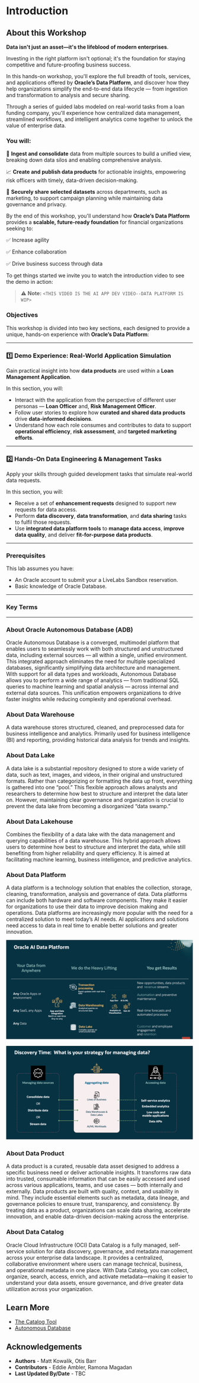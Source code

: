 # Introduction

## About this Workshop

**Data isn't just an asset—it's the lifeblood of modern enterprises**.

Investing in the right platform isn't optional; it's the foundation for staying competitive and future-proofing business success.

In this hands-on workshop, you'll explore the full breadth of tools, services, and applications offered by **Oracle’s Data Platform**, and discover how they help organizations simplify the end-to-end data lifecycle — from ingestion and transformation to analysis and secure sharing.

Through a series of guided labs modeled on real-world tasks from a loan funding company, you'll experience how centralized data management, streamlined workflows, and intelligent analytics come together to unlock the value of enterprise data.

### **You will:**

🔄 **Ingest and consolidate** data from multiple sources to build a unified view, breaking down data silos and enabling comprehensive analysis.

📈 **Create and publish data products** for actionable insights, empowering risk officers with timely, data-driven decision-making.

🔗 **Securely share selected datasets** across departments, such as marketing, to support campaign planning while maintaining data governance and privacy.

By the end of this workshop, you'll understand how **Oracle’s Data Platform** provides a **scalable, future-ready foundation** for financial organizations seeking to:

✅ Increase agility

✅ Enhance collaboration

✅ Drive business success through data

To get things started we invite you to watch the introduction video to see the demo in action:

  [](videohub:1_mg30brw3:medium)

> ⚠️ **Note:** `<THIS VIDEO IS THE AI APP DEV VIDEO--DATA PLATFORM IS WIP>`

### **Objectives**

This workshop is divided into two key sections, each designed to provide a unique, hands-on experience with **Oracle’s Data Platform**:

---

### 1️⃣ **Demo Experience: Real-World Application Simulation**

Gain practical insight into how **data products** are used within a **Loan Management Application**.

In this section, you will:
*	Interact with the application from the perspective of different user personas — **Loan Officer** and, **Risk Management Officer**.
*	Follow user stories to explore how **curated and shared data products** drive **data-informed decisions**.
*	Understand how each role consumes and contributes to data to support **operational efficiency**, **risk assessment**, and **targeted marketing efforts**.

---

### 2️⃣ **Hands-On Data Engineering & Management Tasks**

Apply your skills through guided development tasks that simulate real-world data requests.

In this section, you will:
*	Receive a set of **enhancement requests** designed to support new requests for data access.
*	Perform **data discovery**, **data transformation**, and **data sharing** tasks to fulfil those requests.
*	Use **integrated data platform tools** to **manage data access**, **improve data quality**, and deliver **fit-for-purpose data products**.

---

### **Prerequisites**

This lab assumes you have:

* An Oracle account to submit your a LiveLabs Sandbox reservation.
* Basic knowledge of Oracle Database.

___

### **Key Terms**

___

### **About Oracle Autonomous Database (ADB)**

Oracle Autonomous Database is a converged, multimodel platform that enables users to seamlessly work with both structured and unstructured data, including external sources — all within a single, unified environment. This integrated approach eliminates the need for multiple specialized databases, significantly simplifying data architecture and management.
With support for all data types and workloads, Autonomous Database allows you to perform a wide range of analytics — from traditional SQL queries to machine learning and spatial analysis — across internal and external data sources. This unification empowers organizations to drive faster insights while reducing complexity and operational overhead.

### **About Data Warehouse**

A data warehouse stores structured, cleaned, and preprocessed data for business intelligence and analytics. Primarily used for business intelligence (BI) and reporting, providing historical data analysis for trends and insights.

### **About Data Lake**

A data lake is a substantial repository designed to store a wide variety of data, such as text, images, and videos, in their original and unstructured formats. Rather than categorizing or formatting the data up front, everything is gathered into one “pool.” This flexible approach allows analysts and researchers to determine how best to structure and interpret the data later on. However, maintaining clear governance and organization is crucial to prevent the data lake from becoming a disorganized “data swamp.”

### **About Data Lakehouse**

Combines the flexibility of a data lake with the data management and querying capabilities of a data warehouse. This hybrid approach allows users to determine how best to structure and interpret the data, while still benefiting from higher reliability and query efficiency.  It is aimed at facilitating machine learning, business intelligence, and predictive analytics.

### **About Data Platform**

A data platform is a technology solution that enables the collection, storage, cleaning, transformation, analysis and governance of data. Data platforms can include both hardware and software components. They make it easier for organizations to use their data to improve decision making and operations. Data platforms are increasingly more popular with the need for a centralized solution to meet today’s AI needs.  AI applications and solutions need access to data in real time to enable better solutions and greater innovation.

![Oracle AI Platform](./images/oracle-ai-data-platform.png)


![Discovery Time](./images/discovery-time.png)

### **About Data Product**

A data product is a curated, reusable data asset designed to address a specific business need or deliver actionable insights. It transforms raw data into trusted, consumable information that can be easily accessed and used across various applications, teams, and use cases — both internally and externally.
Data products are built with quality, context, and usability in mind. They include essential elements such as metadata, data lineage, and governance policies to ensure trust, transparency, and consistency. By treating data as a product, organizations can scale data sharing, accelerate innovation, and enable data-driven decision-making across the enterprise.

### **About Data Catalog**

Oracle Cloud Infrastructure (OCI) Data Catalog is a fully managed, self-service solution for data discovery, governance, and metadata management across your enterprise data landscape. It provides a centralized, collaborative environment where users can manage technical, business, and operational metadata in one place.
With Data Catalog, you can collect, organize, search, access, enrich, and activate metadata—making it easier to understand your data assets, ensure governance, and drive greater data utilization across your organization.

## Learn More

* [The Catalog Tool](https://docs.oracle.com/en/cloud/paas/autonomous-database/serverless/adbsb/catalog-entities.html)
* [Autonomous Database](https://docs.oracle.com/en/cloud/paas/autonomous-database/index.html)

## Acknowledgements
* **Authors** - Matt Kowalik, Otis Barr
* **Contributors** - Eddie Ambler, Ramona Magadan
* **Last Updated By/Date** - TBC

